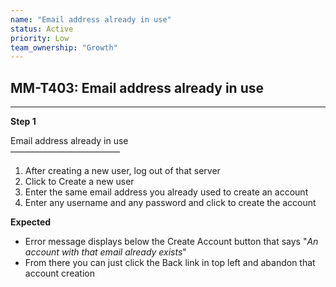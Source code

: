 ```yaml
---
name: "Email address already in use"
status: Active
priority: Low
team_ownership: "Growth"
---
```


## MM-T403: Email address already in use

---

**Step 1**

Email address already in use\
–––––––––––––––––––––––––

1. After creating a new user, log out of that server
2. Click to Create a new user
3. Enter the same email address you already used to create an account
4. Enter any username and any password and click to create the account

**Expected**

- Error message displays below the Create Account button that says "_An account with that email already exists_"
- From there you can just click the Back link in top left and abandon that account creation
